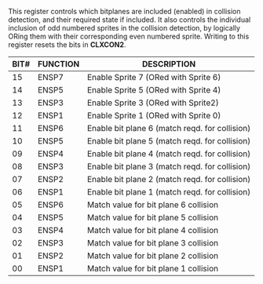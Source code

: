 This register controls which bitplanes are included (enabled) in
collision detection, and their required state if included. It also
controls the individual inclusion of odd numbered sprites in the
collision detection, by logically ORing them with their corresponding
even numbered sprite. Writing to this register resets the bits
in **CLXCON2**.


| BIT# | FUNCTION | DESCRIPTION                                   |
|---|---|---|
| 15   | ENSP7    | Enable Sprite 7 (ORed with Sprite 6)          |
| 14   | ENSP5    | Enable Sprite 5 (ORed with Sprite 4)          |
| 13   | ENSP3    | Enable Sprite 3 (ORed with Sprite2)           |
| 12   | ENSP1    | Enable Sprite 1 (ORed with Sprite 0)          |
| 11   | ENSP6    | Enable bit plane 6 (match reqd. for collision) |
| 10   | ENSP5    | Enable bit plane 5 (match reqd. for collision) |
| 09   | ENSP4    | Enable bit plane 4 (match reqd. for collision) |
| 08   | ENSP3    | Enable bit plane 3 (match reqd. for collision) |
| 07   | ENSP2    | Enable bit plane 2 (match reqd. for collision) |
| 06   | ENSP1    | Enable bit plane 1 (match reqd. for collision) |
| 05   | ENSP6    | Match value for bit plane 6 collision         |
| 04   | ENSP5    | Match value for bit plane 5 collision         |
| 03   | ENSP4    | Match value for bit plane 4 collision         |
| 02   | ENSP3    | Match value for bit plane 3 collision         |
| 01   | ENSP2    | Match value for bit plane 2 collision         |
| 00   | ENSP1    | Match value for bit plane 1 collision         |
